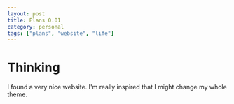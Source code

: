 ```yaml
---
layout: post
title: Plans 0.01
category: personal
tags: ["plans", "website", "life"]
---
```


# Thinking

I found a very nice website. I'm really inspired that I might change my whole theme.

<div class="sketch" id='canvas'>
    <script type="text/javascript" src="./terrain.js"></script>
</div>
